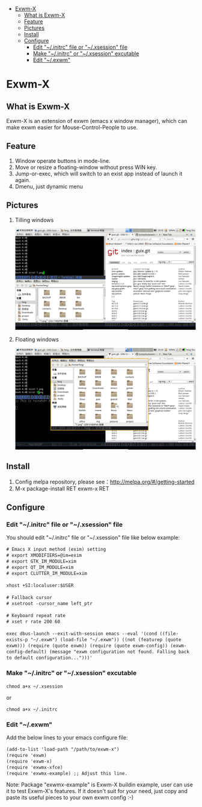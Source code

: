 - [Exwm-X](#orge95301e)
  - [What is Exwm-X](#org9d4d695)
  - [Feature](#orge37d6f2)
  - [Pictures](#orge2f80e2)
  - [Install](#org3a4f908)
  - [Configure](#org1a3d661)
    - [Edit "~/.initrc" file or "~/.xsession" file](#org0a688d8)
    - [Make "~/.initrc" or "~/.xsession" excutable](#org97307e2)
    - [Edit "~/.exwm"](#org7e534d0)


<a id="orge95301e"></a>

# Exwm-X


<a id="org9d4d695"></a>

## What is Exwm-X

Exwm-X is an extension of exwm (emacs x window manager), which can make exwm easier for Mouse-Control-People to use.


<a id="orge37d6f2"></a>

## Feature

1.  Window operate buttons in mode-line.
2.  Move or resize a floating-window without press WIN key.
3.  Jump-or-exec, which will switch to an exist app instead of launch it again.
4.  Dmenu, just dynamic menu


<a id="orge2f80e2"></a>

## Pictures

1.  Tilling windows

    ![img](./snapshots/tilling-window.png)

2.  Floating windows

    ![img](./snapshots/floating-window.png)


<a id="org3a4f908"></a>

## Install

1.  Config melpa repository, please see：<http://melpa.org/#/getting-started>
2.  M-x package-install RET exwm-x RET


<a id="org1a3d661"></a>

## Configure


<a id="org0a688d8"></a>

### Edit "~/.initrc" file or "~/.xsession" file

You should edit "~/.initrc" file or "~/.xsession" file like below example:

    # Emacs X input method (exim) setting
    # export XMODIFIERS=@im=exim
    # export GTK_IM_MODULE=xim
    # export QT_IM_MODULE=xim
    # export CLUTTER_IM_MODULE=xim

    xhost +SI:localuser:$USER

    # Fallback cursor
    # xsetroot -cursor_name left_ptr

    # Keyboard repeat rate
    # xset r rate 200 60

    exec dbus-launch --exit-with-session emacs --eval '(cond ((file-exists-p "~/.exwm") (load-file "~/.exwm")) ((not (featurep (quote exwm))) (require (quote exwm)) (require (quote exwm-config)) (exwm-config-default) (message "exwm configuration not found. Falling back to default configuration...")))'


<a id="org97307e2"></a>

### Make "~/.initrc" or "~/.xsession" excutable

    chmod a+x ~/.xsession

or

    chmod a+x ~/.initrc


<a id="org7e534d0"></a>

### Edit "~/.exwm"

Add the below lines to your emacs configure file:

    (add-to-list 'load-path "/path/to/exwm-x")
    (require 'exwm)
    (require 'exwm-x)
    (require 'exwmx-xfce)
    (require 'exwmx-example) ;; Adjust this line.

Note: Package "exwmx-example" is Exwm-X buildin example, user can use it to test Exwm-X's features. If it doesn't suit for your need, just copy and paste its useful pieces to your own exwm config :-)